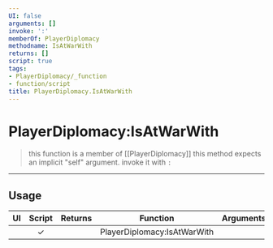 ```yaml
---
UI: false
arguments: []
invoke: ':'
memberOf: PlayerDiplomacy
methodname: IsAtWarWith
returns: []
script: true
tags:
- PlayerDiplomacy/_function
- function/script
title: PlayerDiplomacy.IsAtWarWith
---
```

# PlayerDiplomacy:IsAtWarWith
> this function is a member of [[PlayerDiplomacy]]
> this method expects an implicit "self" argument. invoke it with `:`
-----
## Usage
|  UI | Script | Returns | Function | Arguments |
|:---:|:------:|-------:|:--------:|:---------|
| |✓||PlayerDiplomacy:IsAtWarWith||
